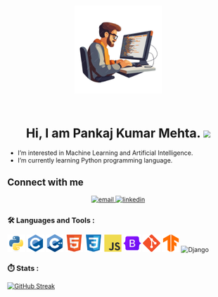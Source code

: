 <p align="center"><img src="https://github.com/pankajmehta07/pankajmehta07/blob/0b8dbb1a495e84d66eaabf518869b48b8066510a/photo.png" width="200"/></p>
<p align="center"><img src="https://komarev.com/ghpvc/?username=pankajmehta07&style=flat-square&color=blue" alt=""></p>

<h1 align="center">Hi, I am Pankaj Kumar Mehta. <img src="https://media.giphy.com/media/hvRJCLFzcasrR4ia7z/giphy.gif" width="40"> 
 </h1>

-  I’m interested in Machine Learning and Artificial Intelligence.
-  I’m currently learning Python programming language.
  
## Connect with me  

<div align="center">
<a href="mailto:123pankajmehta@gmail.com" target="_blank">
<img src=https://img.shields.io/badge/email-%23D14836.svg?&style=for-the-badge&logo=mail.ru&logoColor=white alt=email style="margin-bottom: 5px;" />
</a>  
<a href="https://www.linkedin.com/in/pankajmehta07/" target="_blank">
<img src=https://img.shields.io/badge/linkedin-%231E77B5.svg?&style=for-the-badge&logo=linkedin&logoColor=white alt=linkedin style="margin-bottom: 5px;" />
</a>  
</div>


### :hammer_and_wrench: Languages and Tools :
<div><img src="https://github.com/devicons/devicon/blob/9f4f5cdb393299a81125eb5127929ea7bfe42889/icons/python/python-original.svg" title="Python" alt="Python3" width="40">
  <img src="https://github.com/devicons/devicon/blob/master/icons/c/c-original.svg" title="C lang" alt="C lang" width="40">
  <img src="https://github.com/devicons/devicon/blob/master/icons/cplusplus/cplusplus-original.svg" title="Cpp" alt="Cpp" width="40">
  <img src="https://github.com/devicons/devicon/blob/master/icons/html5/html5-original.svg" title="HTML5" alt="HTML5" width="40">
  <img src="https://github.com/devicons/devicon/blob/master/icons/css3/css3-original.svg" title="CSS3" alt="CSS" width="40">
  <img src="https://github.com/devicons/devicon/blob/master/icons/javascript/javascript-original.svg" title="Javascript" alt="Javascript" width="40">
  <img src="https://github.com/devicons/devicon/blob/master/icons/bootstrap/bootstrap-original.svg" title="Bootstrap" alt="Bootstrap5" width="40">
  <img src="https://github.com/devicons/devicon/blob/master/icons/git/git-original.svg" title="Git" alt="Git" width="40">  
  <img src="https://github.com/devicons/devicon/blob/9f4f5cdb393299a81125eb5127929ea7bfe42889/icons/tensorflow/tensorflow-original.svg" title="Tensorflow" alt="Tensorflow" width="40">
  <img src="https://www.svgrepo.com/show/353657/django-icon.svg" title="Django" alt="Django" width="40">
</div>


### ⏱️ Stats :
[![GitHub Streak](https://streak-stats.demolab.com?user=pankajmehta07&theme=sunset-gradient&border_radius=5)](https://git.io/streak-stats)

